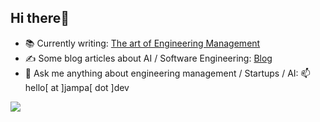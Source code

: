 ## Hi there👋

- 📚 Currently writing: [The art of Engineering Management](https://github.com/JampaUchoa/the-art-of-engineering-management)
- ✍️ Some blog articles about AI / Software Engineering: [Blog](https://jampauchoa.substack.com/)
- 💬 Ask me anything about engineering management / Startups / AI: 📫 hello[ at ]jampa[ dot ]dev

<a href="https://discord.gg/ZmRXFkzRPN" alt="Join our discord!">
<img src="https://img.shields.io/badge/Discord-%235865F2.svg?label=Engineering Management&logo=discord&logoColor=white">
</a>
